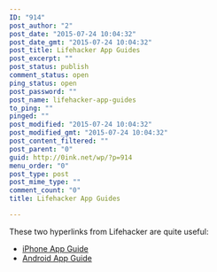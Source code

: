 ```yaml
---
ID: "914"
post_author: "2"
post_date: "2015-07-24 10:04:32"
post_date_gmt: "2015-07-24 10:04:32"
post_title: Lifehacker App Guides
post_excerpt: ""
post_status: publish
comment_status: open
ping_status: open
post_password: ""
post_name: lifehacker-app-guides
to_ping: ""
pinged: ""
post_modified: "2015-07-24 10:04:32"
post_modified_gmt: "2015-07-24 10:04:32"
post_content_filtered: ""
post_parent: "0"
guid: http://0ink.net/wp/?p=914
menu_order: "0"
post_type: post
post_mime_type: ""
comment_count: "0"
title: Lifehacker App Guides

---
```


These two hyperlinks from Lifehacker are quite useful:

*   [iPhone App Guide](http://lifehacker.com/5825402/the-lifehacker-app-directory-iphone "Lifehacker App directory for iPhone")
*   [Android App Guide](http://lifehacker.com/5825401/the-lifehacker-app-directory-android "Lifehacker App directory for Android")
